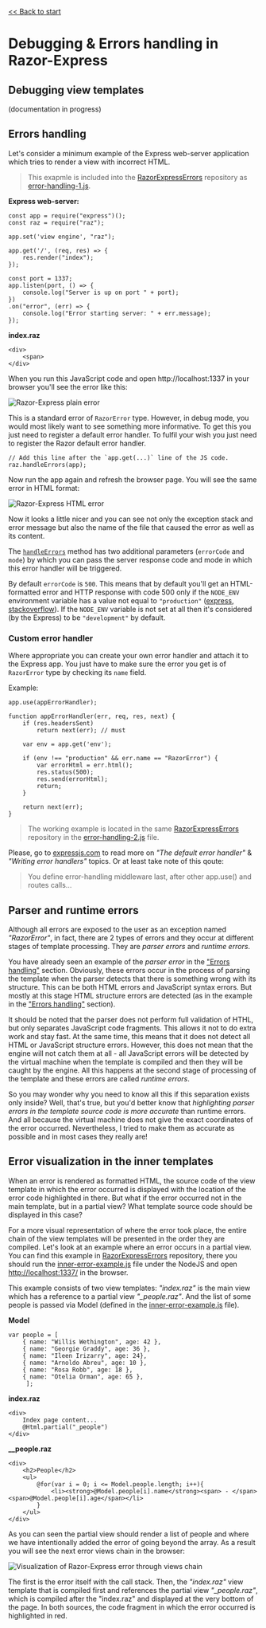 [<< Back to start](../README.md)

# Debugging & Errors handling in Razor-Express

## Debugging view templates
(documentation in progress)

## Errors handling

Let's consider a minimum example of the Express web-server application which tries to render a view with incorrect HTML. 
> This exapmle is included into the [RazorExpressErrors](https://github.com/DevelAx/RazorExpressErrors) repository as [error-handling-1.js](https://github.com/DevelAx/RazorExpressErrors/blob/master/error-handling-1.js).

**Express web-server:**
```JS
const app = require("express")();
const raz = require("raz");

app.set('view engine', "raz");

app.get('/', (req, res) => {
    res.render("index");
});

const port = 1337;
app.listen(port, () => {
    console.log("Server is up on port " + port);
})
.on("error", (err) => {
    console.log("Error starting server: " + err.message);
});
```
**index.raz**
```HTML+RAZOR
<div>
    <span>
</div>
```

When you run this JavaScript code and open http://localhost:1337 in your browser you'll see the error like this:

![Razor-Express plain error](https://github.com/DevelAx/RazorExpressErrors/blob/master/docs/error-handling/PlainError.jpg?raw=true)

This is a standard error of `RazorError` type. However, in debug mode, you would most likely want to see something more informative. To get this you just need to register a default error handler. To fulfil your wish you just need to register the Razor default error handler. 
```JS
// Add this line after the `app.get(...)` line of the JS code.
raz.handleErrors(app);
```
Now run the app again and refresh the browser page. You will see the same error in HTML format:

![Razor-Express HTML error](https://github.com/DevelAx/RazorExpressErrors/blob/master/docs/error-handling/HtmlError.jpg)

Now it looks a little nicer and you can see not only the exception stack and error message but also the name of the file that caused the error as well as its content.   

The [`handleErrors`](api.md#handleerrorsapp-errorcode-mode) method has two additional parameters (`errorCode` and `mode`) by which you can pass the server response code and mode in which this error handler will be triggered. 

By default `errorCode` is `500`. This means that by default you'll get an HTML-formatted error and HTTP response with code 500 only if the `NODE_ENV` environment variable has a value not equal to `"production"` ([express](https://expressjs.com/en/advanced/best-practice-performance.html#set-node_env-to-production), [stackoverflow](https://stackoverflow.com/a/16979503/1844247)). If the `NODE_ENV` variable is not set at all then it's considered (by the Express) to be `"development"` by default.


### Custom error handler
Where appropriate you can create your own error handler and attach it to the Express app. You just have to make sure the error you get is of `RazorError` type by checking its `name` field. 

Example:
```JS
app.use(appErrorHandler);

function appErrorHandler(err, req, res, next) {
    if (res.headersSent)
        return next(err); // must

    var env = app.get('env');

    if (env !== "production" && err.name == "RazorError") {
        var errorHtml = err.html();
        res.status(500);
        res.send(errorHtml);
        return;
    }
    
    return next(err);
}
```
>The working example is located in the same [RazorExpressErrors](https://github.com/DevelAx/RazorExpressErrors) repository in the [error-handling-2.js](https://github.com/DevelAx/RazorExpressErrors/blob/master/error-handling-1.js) file.

Please, go to [expressjs.com](https://expressjs.com/en/guide/error-handling.html) to read more on *"The default error handler"* & *"Writing error handlers"* topics. Or at least take note of this qoute:
> You define error-handling middleware last, after other app.use() and routes calls...

## Parser and runtime errors
Although all errors are exposed to the user as an exception named *"RazorError"*, in fact, there are 2 types of errors and they occur at different stages of template processing. They are *parser errors* and *runtime errors*.

You have already seen an example of the *parser error* in the ["Errors handling"](#errors-handling) section. Obviously, these errors occur in the process of parsing the template when the parser detects that there is something wrong with its structure. This can be both HTML errors and JavaScript syntax errors. But mostly at this stage HTML structure errors are detected (as in the example in the ["Errors handling"](#errors-handling) section).

It should be noted that the parser does not perform full validation of HTHL, but only separates JavaScript code fragments. This allows it not to do extra work and stay fast. At the same time, this means that it does not detect all HTML or JavaScript structure errors. However, this does not mean that the engine will not catch them at all - all JavaScript errors will be detected by the virtual machine when the template is compiled and then they will be caught by the engine. All this happens at the second stage of processing of the template and these errors are called *runtime errors*.

So you may wonder why you need to know all this if this separation exists only inside? Well, that's true, but you'd better know that *highlighting parser errors in the template source code is more accurate* than runtime errors. And all because the virtual machine does not give the exact coordinates of the error occurred. Nevertheless, I tried to make them as accurate as possible and in most cases they really are! 

## Error visualization in the inner templates
When an error is rendered as formatted HTML, the source code of the view template in which the error occurred is displayed with the location of the error code highlighted in there. But what if the error occurred not in the main template, but in a partial view? What template source code should be displayed in this case?

For a more visual representation of where the error took place, the entire chain of the view templates will be presented in the order they are compiled. Let's look at an example where an error occurs in a partial view. You can find this example in [RazorExpressErrors](https://github.com/DevelAx/RazorExpressErrors) repository, there you should run the [inner-error-example.js](https://github.com/DevelAx/RazorExpressErrors/blob/master/inner-error-example.js) file under the NodeJS and open [http://localhost:1337/](http://localhost:1337/) in the browser.

This example consists of two view templates: *"index.raz"* is the main view which has a reference to a partial view *"_people.raz"*. And the list of some people is passed via Model (defined in the [inner-error-example.js](https://github.com/DevelAx/RazorExpressErrors/blob/master/inner-error-example.js) file).

**Model**
```JS
var people = [
    { name: "Willis Wethington", age: 42 },
    { name: "Georgie Graddy", age: 36 },
    { name: "Ileen Irizarry", age: 24},
    { name: "Arnoldo Abreu", age: 10 },
    { name: "Rosa Robb", age: 18 },
    { name: "Otelia Orman", age: 65 },
     ];
```

**index.raz**
```HTML+RAZOR
<div>
    Index page content...
    @Html.partial("_people")
</div>
```

**__people.raz**
```HTML+RAZOR
<div>
    <h2>People</h2>
    <ul>
        @for(var i = 0; i <= Model.people.length; i++){
            <li><strong>@Model.people[i].name</strong><span> - </span><span>@Model.people[i].age</span></li>
        }
    </ul>
</div>
```

As you can seen the partial view should render a list of people and where we have intentionally added the error of going beyond the array. As a result you will see the next error views chain in the browser:

![Visualization of Razor-Express error through views chain](https://github.com/DevelAx/RazorExpressErrors/blob/master/docs/inner-error-example/ErrorView.jpg?raw=true)

The first is the error itself with the call stack. Then, the *"index.raz"* view template that is compiled first and references the partial view *"_people.raz"*, which is compiled after the "index.raz" and displayed at the very bottom of the page. In both sources, the code fragment in which the error occurred is highlighted in red.

